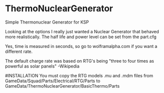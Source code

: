ThermoNuclearGenerator
======================

Simple Thermonuclear Generator for KSP

Looking at the options I really just wanted a Nuclear Generator that behaved more realistically.
The half life and power level can be set from the part.cfg

Yes, time is measured in seconds, so go to wolframalpha.com if you want a different rate.

The default charge rate was based on RTG's being "three to four times as powerful as solar panels" -Wikipedia

#INSTALLATION
You must copy the RTG models .mu and .mdm files from GameData/Squad/Parts/Electrical/RTG/Parts 
to GameData/ThermoNuclearGenerator/BasicThermo/Parts